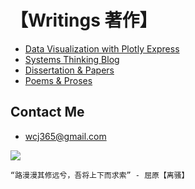 # 【Writings 著作】

- [Data Visualization with Plotly Express](https://www.plotlybook.xyz)
- [Systems Thinking Blog](http://systems-thinker.blogspot.com)
- [Dissertation & Papers](papers/README.md)
- [Poems & Proses](https//www.wcj365.xyz) 

## Contact Me

- wcj365@gmail.com

![](jaywang200.png)

~~~~
“路漫漫其修远兮，吾将上下而求索” - 屈原【离骚】
~~~~